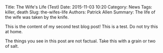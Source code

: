 Title: The Wife's Life (Test)
Date: 2015-11-03 10:20
Category: News
Tags: killer, death
Slug: the-wifes-life
Authors: Patrick Allen
Summary: The life of the wife was taken by the knife.

This is the content of my second test blog post! This is a test. Do not try this
at home.

The things you see in this post are not factual. Take this with a grain or two
of salt.
